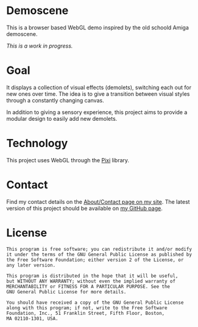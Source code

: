 # Demoscene

This is a browser based WebGL demo inspired by the old schoold Amiga demoscene.

*This is a work in progress.*

# Goal

It displays a collection of visual effects (demolets), switching each out for new ones over time. The idea is to give a transition between visual styles through a constantly changing canvas.

In addition to giving a sensory experience, this project aims to provide a modular design to easily add new demolets.

# Technology

This project uses WebGL through the [Pixi][1] library.

# Contact

Find my contact details on the [About/Contact page on my site][2].
The latest version of this project should be available on [my GitHub page][3].

# License

    This program is free software; you can redistribute it and/or modify
    it under the terms of the GNU General Public License as published by
    the Free Software Foundation; either version 2 of the License, or
    any later version.

    This program is distributed in the hope that it will be useful,
    but WITHOUT ANY WARRANTY; without even the implied warranty of
    MERCHANTABILITY or FITNESS FOR A PARTICULAR PURPOSE. See the
    GNU General Public License for more details.

    You should have received a copy of the GNU General Public License
    along with this program; if not, write to the Free Software
    Foundation, Inc., 51 Franklin Street, Fifth Floor, Boston,
    MA 02110-1301, USA.

[1]: http://www.pixijs.com/
[2]: http://keyboardmonkey.co.za/
[3]: https://github.com/wesleywerner/
